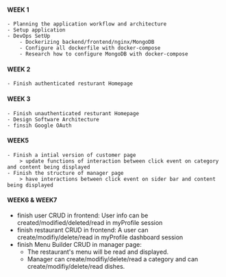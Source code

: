 #### WEEK 1

    - Planning the application workflow and architecture
    - Setup application
    - DevOps SetUp
        - Dockerizing backend/frontend/nginx/MongoDB
        - Configure all dockerfile with docker-compose
        - Research how to configure MongoDB with docker-compose

#### WEEK 2

    - Finish authenticated resturant Homepage

#### WEEK 3

    - Finish unauthenticated resturant Homepage
    - Design Software Architecture
    - finsih Google OAuth

#### WEEK5

    - Finish a intial version of customer page
        > update functions of interaction between click event on category and content being displayed
    - Finish the structure of manager page
        > have interactions between click event on sider bar and content being displayed

#### WEEK6 & WEEK7

-   finish user CRUD in frontend: User info can be created/modified/deleted/read in myProfile session
-   finish restaurant CRUD in frontend: A user can create/modifiy/delete/read in myProfile dashboard session
-   finish Menu Builder CRUD in manager page:
    -   The restaurant's menu will be read and displayed.
    -   Manager can create/modifiy/delete/read a category and can create/modifiy/delete/read dishes.
